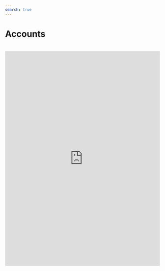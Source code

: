 ```yaml
---
search: true
---
```


# Accounts

<iframe src="https://widgets.modyo.com/personas/retail-accounts" width="100%" height="700px" frameBorder="0" style="overflow:auto;margin-top:20px;"/>
